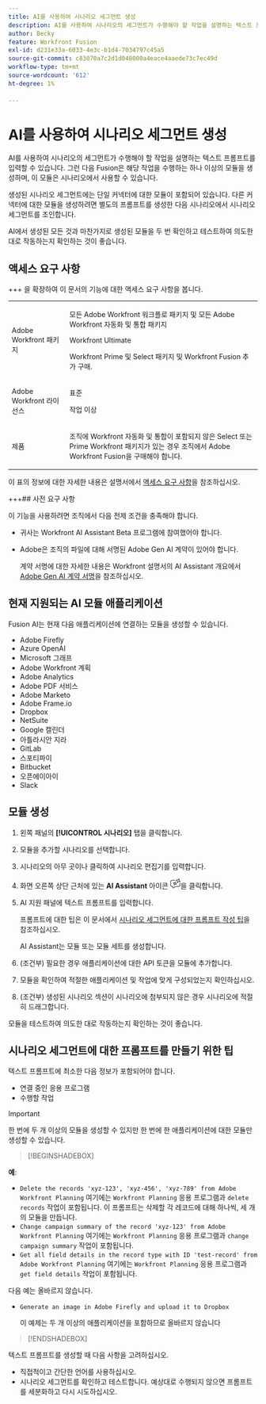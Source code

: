 ```yaml
---
title: AI를 사용하여 시나리오 세그먼트 생성
description: AI를 사용하여 시나리오의 세그먼트가 수행해야 할 작업을 설명하는 텍스트 프롬프트를 입력할 수 있습니다. 그런 다음 Fusion은 해당 작업을 수행하는 하나 이상의 모듈을 생성하며, 이 모듈은 시나리오에서 사용할 수 있습니다.
author: Becky
feature: Workfront Fusion
exl-id: d231e33a-6033-4e3c-b1d4-7034797c45a5
source-git-commit: c83070a7c2d1d048000a4eace4aaede73c7ec49d
workflow-type: tm+mt
source-wordcount: '612'
ht-degree: 1%

---
```


# AI를 사용하여 시나리오 세그먼트 생성

<!--DO NOT DELETE - linked through CSH-->

<!--Check if this is in GA before repo goes live. If not, hide this article.-->

<!--Check if they need to have signed the rider and stuff-->

AI를 사용하여 시나리오의 세그먼트가 수행해야 할 작업을 설명하는 텍스트 프롬프트를 입력할 수 있습니다. 그런 다음 Fusion은 해당 작업을 수행하는 하나 이상의 모듈을 생성하며, 이 모듈은 시나리오에서 사용할 수 있습니다.

생성된 시나리오 세그먼트에는 단일 커넥터에 대한 모듈이 포함되어 있습니다. 다른 커넥터에 대한 모듈을 생성하려면 별도의 프롬프트를 생성한 다음 시나리오에서 시나리오 세그먼트를 조인합니다.

AI에서 생성된 모든 것과 마찬가지로 생성된 모듈을 두 번 확인하고 테스트하여 의도한 대로 작동하는지 확인하는 것이 좋습니다.

## 액세스 요구 사항

+++ 을 확장하여 이 문서의 기능에 대한 액세스 요구 사항을 봅니다.

<table style="table-layout:auto">
 <col> 
 <col> 
 <tbody> 
  <tr> 
   <td role="rowheader">Adobe Workfront 패키지</td> 
   <td> <p>모든 Adobe Workfront 워크플로 패키지 및 모든 Adobe Workfront 자동화 및 통합 패키지</p><p>Workfront Ultimate</p><p>Workfront Prime 및 Select 패키지 및 Workfront Fusion 추가 구매.</p> </td> 
  </tr> 
  <tr data-mc-conditions=""> 
   <td role="rowheader">Adobe Workfront 라이선스</td> 
   <td> <p>표준</p><p>작업 이상</p> </td> 
  </tr> 
  <tr> 
   <td role="rowheader">제품</td> 
   <td>
   <p>조직에 Workfront 자동화 및 통합이 포함되지 않은 Select 또는 Prime Workfront 패키지가 있는 경우 조직에서 Adobe Workfront Fusion을 구매해야 합니다.</li></ul>
   </td> 
  </tr>
 </tbody> 
</table>

이 표의 정보에 대한 자세한 내용은 설명서에서 [액세스 요구 사항](/help/workfront-fusion/references/licenses-and-roles/access-level-requirements-in-documentation.md)을 참조하십시오.

+++## 사전 요구 사항

이 기능을 사용하려면 조직에서 다음 전제 조건을 충족해야 합니다.

* 귀사는 Workfront AI Assistant Beta 프로그램에 참여했어야 합니다.
* Adobe은 조직의 파일에 대해 서명된 Adobe Gen AI 계약이 있어야 합니다.

  계약 서명에 대한 자세한 내용은 Workfront 설명서의 AI Assistant 개요에서 [Adobe Gen AI 계약 서명](https://experienceleague.adobe.com/ko/docs/workfront/using/basics/ai-assistant/ai-assistant-overview#sign-the-adobe-gen-ai-agreement)을 참조하십시오.

## 현재 지원되는 AI 모듈 애플리케이션

Fusion AI는 현재 다음 애플리케이션에 연결하는 모듈을 생성할 수 있습니다.

* Adobe Firefly
* Azure OpenAI
* Microsoft 그래프
* Adobe Workfront 계획
* Adobe Analytics
* Adobe PDF 서비스
* Adobe Marketo
* Adobe Frame.io
* Dropbox
* NetSuite
* Google 캘린더
* 아틀라시안 지라
* GitLab
* 스포티파이
* Bitbucket
* 오픈에이아이
* Slack

## 모듈 생성

1. 왼쪽 패널의 **[!UICONTROL 시나리오]** 탭을 클릭합니다.
1. 모듈을 추가할 시나리오를 선택합니다.
1. 시나리오의 아무 곳이나 클릭하여 시나리오 편집기를 입력합니다.
1. 화면 오른쪽 상단 근처에 있는 **AI Assistant** 아이콘 ![AI Assistant 아이콘](assets/ai-assistant-icon.png)을 클릭합니다.
1. AI 지원 패널에 텍스트 프롬프트를 입력합니다.

   프롬프트에 대한 팁은 이 문서에서 [시나리오 세그먼트에 대한 프롬프트 작성 팁](#tips-for-creating-prompts-for-scenario-segments)을 참조하십시오.

   AI Assistant는 모듈 또는 모듈 세트를 생성합니다.
1. (조건부) 필요한 경우 애플리케이션에 대한 API 토큰을 모듈에 추가합니다.
1. 모듈을 확인하여 적절한 애플리케이션 및 작업에 맞게 구성되었는지 확인하십시오.
1. (조건부) 생성된 시나리오 섹션이 시나리오에 첨부되지 않은 경우 시나리오에 적절히 드래그합니다.

모듈을 테스트하여 의도한 대로 작동하는지 확인하는 것이 좋습니다.

## 시나리오 세그먼트에 대한 프롬프트를 만들기 위한 팁

텍스트 프롬프트에 최소한 다음 정보가 포함되어야 합니다.

* 연결 중인 응용 프로그램
* 수행할 작업

>[!IMPORTANT]
>
>한 번에 두 개 이상의 모듈을 생성할 수 있지만 한 번에 한 애플리케이션에 대한 모듈만 생성할 수 있습니다.

>[!BEGINSHADEBOX]

**예**:

* `Delete the records 'xyz-123', 'xyz-456', 'xyz-789' from Adobe Workfront Planning`
여기에는 `Workfront Planning` 응용 프로그램과 `delete records` 작업이 포함됩니다. 이 프롬프트는 삭제할 각 레코드에 대해 하나씩, 세 개의 모듈을 만듭니다.
* `Change campaign summary of the record 'xyz-123' from Adobe Workfront Planning`
여기에는 `Workfront Planning` 응용 프로그램과 `change campaign summary` 작업이 포함됩니다.
* `Get all field details in the record type with ID 'test-record' from Adobe Workfront Planning`
여기에는 `Workfront Planning` 응용 프로그램과 `get field details` 작업이 포함됩니다.

다음 예는 올바르지 않습니다.

* `Generate an image in Adobe Firefly and upload it to Dropbox`

  이 예제는 두 개 이상의 애플리케이션을 포함하므로 올바르지 않습니다

>[!ENDSHADEBOX]

텍스트 프롬프트를 생성할 때 다음 사항을 고려하십시오.

* 직접적이고 간단한 언어를 사용하십시오.
* 시나리오 세그먼트를 확인하고 테스트합니다. 예상대로 수행되지 않으면 프롬프트를 세분화하고 다시 시도하십시오.
